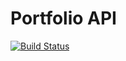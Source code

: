 # Portfolio API

[![Build Status](https://travis-ci.com/ellllllen/portfolio-api.svg?branch=master)](https://travis-ci.com/ellllllen/portfolio-api)
